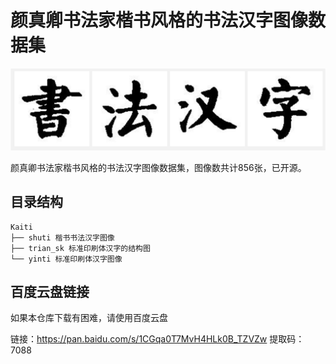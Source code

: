 # 颜真卿书法家楷书风格的书法汉字图像数据集

<center>
<img src="imgs/README_imgs/汉字书法.png" alt="汉字书法" style="zoom:67%;" />
</center>

颜真卿书法家楷书风格的书法汉字图像数据集，图像数共计856张，已开源。

## 目录结构
```
Kaiti
├── shuti 楷书书法汉字图像
├── trian_sk 标准印刷体汉字的结构图
└── yinti 标准印刷体汉字图像 
```



## 百度云盘链接

如果本仓库下载有困难，请使用百度云盘

链接：https://pan.baidu.com/s/1CGqa0T7MvH4HLk0B_TZVZw 
提取码：7088




